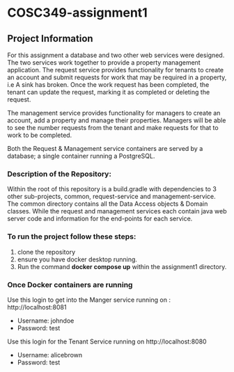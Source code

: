 # COSC349-assignment1

## Project Information
For this assignment a database and two other web services were designed. 
The two services work together to provide a property management application. 
The request service provides functionality for tenants to create an account and submit requests for work that may be required in a property, i.e A sink has broken.
Once the work request has been completed, the tenant can update the request, marking it as completed or deleting the request.


The management service provides functionality for managers to create an account, add a property and manage their properties.
Managers will be able to see the number requests from the tenant and make requests for that to work to be completed.

Both the Request & Management service containers are served by a database; a single container running a PostgreSQL.

### Description of the Repository:
Within the root of this repository is a build.gradle with dependencies to 3 other sub-projects, common, request-service and management-service. 
The common directory contains all the Data Access objects & Domain classes. 
While the request and management services each contain java web server code and information for the end-points for each service.

### To run the project follow these steps:
1. clone the repository
2. ensure you have docker desktop running.
3. Run the command **docker compose up** within the assignment1 directory.

### Once Docker containers are running 

Use this login to get into the Manger service running on : http://localhost:8081
* Username: johndoe
* Password: test

Use this login for the Tenant Service running on http://localhost:8080
* Username: alicebrown
* Password: test






